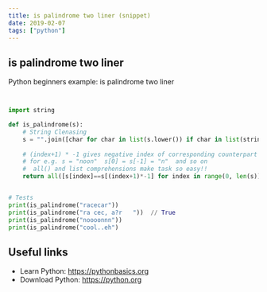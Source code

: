 ```yaml
---
title: is palindrome two liner (snippet)
date: 2019-02-07
tags: ["python"]
---
```


## is palindrome two liner

Python beginners example: is palindrome two liner

```python


import string

def is_palindrome(s):
	# String Clenasing
	s = "".join([char for char in list(s.lower()) if char in list(string.ascii_lowercase)])
	
	# (index+1) * -1 gives negative index of corresponding counterpart
	# for e.g. s = "noon"  s[0] = s[-1] = "n"  and so on 
	#  all() and list comprehensions make task so easy!!
	return all([s[index]==s[(index+1)*-1] for index in range(0, len(s))])


# Tests
print(is_palindrome("racecar"))
print(is_palindrome("ra cec, a?r   "))  // True
print(is_palindrome("noooonnn"))
print(is_palindrome("cool..eh")


```

## Useful links

- Learn Python: https://pythonbasics.org
- Download Python: https://python.org
